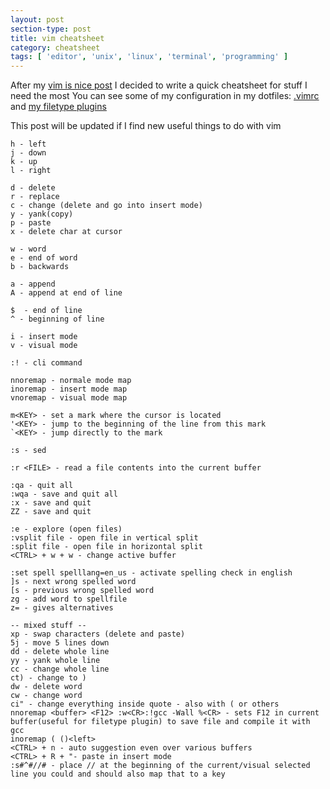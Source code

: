 ```yaml
---
layout: post
section-type: post
title: vim cheatsheet
category: cheatsheet
tags: [ 'editor', 'unix', 'linux', 'terminal', 'programming' ]
---
```


After my [vim is nice post](/tech/2016/06/15/vim-is-nice) I decided to write a
quick cheatsheet for stuff I need the most
You can see some of my configuration in my dotfiles:
[.vimrc](https://github.com/mstruebing/dotfiles/blob/master/.vimrc) and
[my filetype plugins](https://github.com/mstruebing/dotfiles/tree/master/.vim/ftplugin)

This post will be updated if I find new useful things to do with vim

```
h - left
j - down
k - up
l - right

d - delete
r - replace
c - change (delete and go into insert mode)
y - yank(copy)
p - paste
x - delete char at cursor

w - word
e - end of word
b - backwards

a - append
A - append at end of line

$  - end of line
^ - beginning of line

i - insert mode
v - visual mode

:! - cli command

nnoremap - normale mode map
inoremap - insert mode map
vnoremap - visual mode map

m<KEY> - set a mark where the cursor is located
'<KEY> - jump to the beginning of the line from this mark
`<KEY> - jump directly to the mark

:s - sed

:r <FILE> - read a file contents into the current buffer

:qa - quit all
:wqa - save and quit all
:x - save and quit
ZZ - save and quit

:e - explore (open files)
:vsplit file - open file in vertical split
:split file - open file in horizontal split
<CTRL> + w + w - change active buffer

:set spell spelllang=en_us - activate spelling check in english
]s - next wrong spelled word
[s - previous wrong spelled word
zg - add word to spellfile
z= - gives alternatives

-- mixed stuff --
xp - swap characters (delete and paste)
5j - move 5 lines down
dd - delete whole line
yy - yank whole line
cc - change whole line
ct) - change to )
dw - delete word
cw - change word
ci" - change everything inside quote - also with ( or others
nnoremap <buffer> <F12> :w<CR>:!gcc -Wall %<CR> - sets F12 in current buffer(useful for filetype plugin) to save file and compile it with gcc
inoremap ( ()<left>
<CTRL> + n - auto suggestion even over various buffers
<CTRL> + R + "- paste in insert mode
:s#^#//# - place // at the beginning of the current/visual selected line you could and should also map that to a key
```
